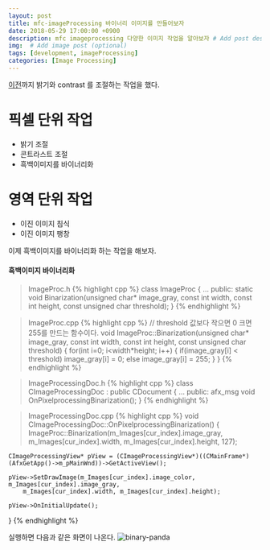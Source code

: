 ```yaml
---
layout: post
title: mfc-imageProcessing 바이너리 이미지를 만들어보자
date: 2018-05-29 17:00:00 +0900
description: mfc imageprocessing 다양한 이미지 작업을 알아보자 # Add post description (optional)
img:  # Add image post (optional)
tags: [development, imageProcessing]
categories: [Image Processing]
---
```


[이전](../various-event-image)까지 밝기와 contrast 를 조절하는 작업을 했다.

# 픽셀 단위 작업

* 밝기 조절
* 콘트라스트 조절
* 흑백이미지를 바이너리화

# 영역 단위 작업

* 이진 이미지 침식
* 이진 이미지 팽창

이제 흑백이미지를 바이너리화 하는 작업을 해보자.

#### 흑백이미지 바이너리화
> ImageProc.h
{% highlight cpp %}
class ImageProc
{
    ...
public:
    static void Binarization(unsigned char* image_gray,
        const int width, const int height, const unsigned char threshold);
}
{% endhighlight %}

> ImageProc.cpp
{% highlight cpp %}
// threshold 값보다 작으면 0 크면 255를 만드는 함수이다.
void ImageProc::Binarization(unsigned char* image_gray,
    const int width, const int height, const unsigned char threshold)
{
    for(int i=0; i<width*height; i++)
    {
        if(image_gray[i] < threshold)
            image_gray[i] = 0;
        else
            image_gray[i] = 255;
    }
}
{% endhighlight %}

> ImageProcessingDoc.h
{% highlight cpp %}
class CImageProcessingDoc : public CDocument
{
    ...
public:
    afx_msg void OnPixelprocessingBinarization();
}
{% endhighlight %}

> ImageProcessingDoc.cpp
{% highlight cpp %}
void CImageProcessingDoc::OnPixelprocessingBinarization()
{
    ImageProc::Binarization(m_Images[cur_index].image_gray,
        m_Images[cur_index].width, m_Images[cur_index].height, 127);

    CImageProcessingView* pView = (CImageProcessingView*)((CMainFrame*)(AfxGetApp()->m_pMainWnd))->GetActiveView();

	pView->SetDrawImage(m_Images[cur_index].image_color, m_Images[cur_index].image_gray,
		m_Images[cur_index].width, m_Images[cur_index].height);

	pView->OnInitialUpdate();
}
{% endhighlight %}

실행하면 다음과 같은 화면이 나온다.
![binary-panda]({{"/assets/img/imageProcessing/binary-panda.jpg"}})